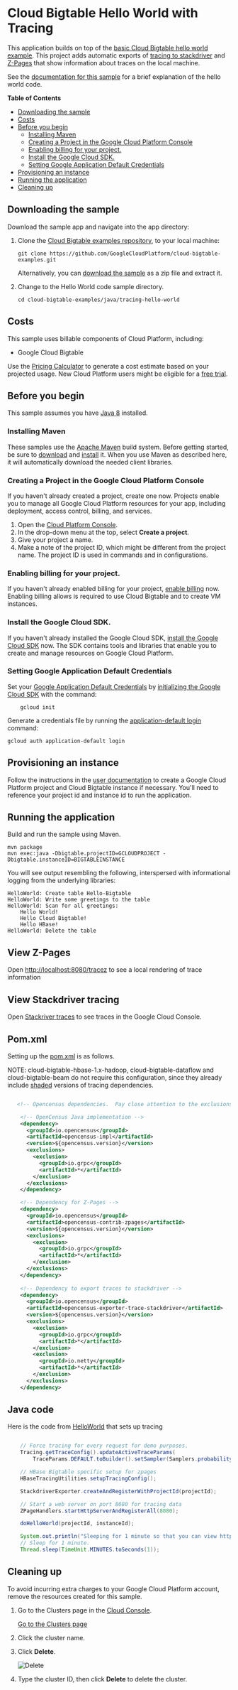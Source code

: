 # Cloud Bigtable Hello World with Tracing

This application builds on top of the [basic Cloud Bigtable hello world example](../hello-world). 
This project adds automatic exports of [tracing to stackdriver](https://cloud.google.com/trace/) and 
[Z-Pages](https://github.com/census-instrumentation/opencensus-java/tree/master/contrib/zpages) that 
show information about traces on the local machine.

See the [documentation for this
sample](https://cloud.google.com/bigtable/docs/samples-java-hello) for a brief
explanation of the hello world code.

<!-- START doctoc generated TOC please keep comment here to allow auto update -->
<!-- DON'T EDIT THIS SECTION, INSTEAD RE-RUN doctoc TO UPDATE -->

**Table of Contents**

- [Downloading the sample](#downloading-the-sample)
- [Costs](#costs)
- [Before you begin](#before-you-begin)
  - [Installing Maven](#installing-maven)
  - [Creating a Project in the Google Cloud Platform Console](#creating-a-project-in-the-google-cloud-platform-console)
  - [Enabling billing for your project.](#enabling-billing-for-your-project)
  - [Install the Google Cloud SDK.](#install-the-google-cloud-sdk)
  - [Setting Google Application Default Credentials](#setting-google-application-default-credentials)
- [Provisioning an instance](#provisioning-an-instance)
- [Running the application](#running-the-application)
- [Cleaning up](#cleaning-up)

<!-- END doctoc generated TOC please keep comment here to allow auto update -->


## Downloading the sample

Download the sample app and navigate into the app directory:

1.  Clone the [Cloud Bigtable examples repository][github-repo], to your local
    machine:

        git clone https://github.com/GoogleCloudPlatform/cloud-bigtable-examples.git

    Alternatively, you can [download the sample][github-zip] as a zip file and
    extract it.

2.  Change to the Hello World code sample directory.

        cd cloud-bigtable-examples/java/tracing-hello-world

[github-repo]: https://github.com/GoogleCloudPlatform/cloud-bigtable-examples
[github-zip]: https://github.com/GoogleCloudPlatform/cloud-bigtable-examples/archive/master.zip


## Costs

This sample uses billable components of Cloud Platform, including:

+   Google Cloud Bigtable

Use the [Pricing Calculator][bigtable-pricing] to generate a cost estimate
based on your projected usage.  New Cloud Platform users might be eligible for
a [free trial][free-trial].

[bigtable-pricing]: https://cloud.google.com/products/calculator/#id=1eb47664-13a2-4be1-9d16-6722902a7572
[free-trial]: https://cloud.google.com/free-trial


## Before you begin

This sample assumes you have [Java 8][java8] installed.

[java8]: http://www.oracle.com/technetwork/java/javase/downloads/

### Installing Maven

These samples use the [Apache Maven][maven] build system. Before getting
started, be sure to [download][maven-download] and [install][maven-install] it.
When you use Maven as described here, it will automatically download the needed
client libraries.

[maven]: https://maven.apache.org
[maven-download]: https://maven.apache.org/download.cgi
[maven-install]: https://maven.apache.org/install.html

### Creating a Project in the Google Cloud Platform Console

If you haven't already created a project, create one now. Projects enable you to
manage all Google Cloud Platform resources for your app, including deployment,
access control, billing, and services.

1. Open the [Cloud Platform Console][cloud-console].
1. In the drop-down menu at the top, select **Create a project**.
1. Give your project a name.
1. Make a note of the project ID, which might be different from the project
   name. The project ID is used in commands and in configurations.

[cloud-console]: https://console.cloud.google.com/

### Enabling billing for your project.

If you haven't already enabled billing for your project, [enable
billing][enable-billing] now.  Enabling billing allows is required to use Cloud Bigtable
and to create VM instances.

[enable-billing]: https://console.cloud.google.com/project/_/settings

### Install the Google Cloud SDK.

If you haven't already installed the Google Cloud SDK, [install the Google
Cloud SDK][cloud-sdk] now. The SDK contains tools and libraries that enable you
to create and manage resources on Google Cloud Platform.

[cloud-sdk]: https://cloud.google.com/sdk/

### Setting Google Application Default Credentials

Set your [Google Application Default
Credentials][application-default-credentials] by [initializing the Google Cloud
SDK][cloud-sdk-init] with the command:

		gcloud init

Generate a credentials file by running the [application-default login](https://cloud.google.com/sdk/gcloud/reference/auth/application-default/login) command:

    gcloud auth application-default login

[cloud-sdk-init]: https://cloud.google.com/sdk/docs/initializing
[application-default-credentials]: https://developers.google.com/identity/protocols/application-default-credentials


## Provisioning an instance

Follow the instructions in the [user
documentation](https://cloud.google.com/bigtable/docs/creating-instance) to
create a Google Cloud Platform project and Cloud Bigtable instance if necessary.
You'll need to reference your project id and instance id to run the
application.


## Running the application

Build and run the sample using Maven.

    mvn package
    mvn exec:java -Dbigtable.projectID=GCLOUDPROJECT -Dbigtable.instanceID=BIGTABLEINSTANCE

You will see output resembling the following, interspersed with informational logging
from the underlying libraries:

    HelloWorld: Create table Hello-Bigtable
    HelloWorld: Write some greetings to the table
    HelloWorld: Scan for all greetings:
        Hello World!
        Hello Cloud Bigtable!
        Hello HBase!
    HelloWorld: Delete the table

## View Z-Pages

Open [http://localhost:8080/tracez](http://localhost:8080/trace) to see a local rendering
of trace information

## View Stackdriver tracing

Open [Stackriver traces](https://pantheon.corp.google.com/traces/traces) to see traces 
in the Google Cloud Console.

## Pom.xml

Setting up the [pom.xml](pom.xml) is as follows.  

NOTE: cloud-bigtable-hbase-1.x-hadoop, cloud-bigtable-dataflow and cloud-bigtable-beam
do not require this configuration, since they already include
[shaded](https://maven.apache.org/plugins/maven-shade-plugin/) versions of tracing dependencies.

```xml

   <!-- Opencensus dependencies.  Pay close attention to the exclusions. -->

    <!-- OpenCensus Java implementation -->
    <dependency>
      <groupId>io.opencensus</groupId>
      <artifactId>opencensus-impl</artifactId>
      <version>${opencensus.version}</version>
      <exclusions>
        <exclusion>
          <groupId>io.grpc</groupId>
          <artifactId>*</artifactId>
        </exclusion>
      </exclusions>
    </dependency>

    <!-- Dependency for Z-Pages -->
    <dependency>
      <groupId>io.opencensus</groupId>
      <artifactId>opencensus-contrib-zpages</artifactId>
      <version>${opencensus.version}</version>
      <exclusions>
        <exclusion>
          <groupId>io.grpc</groupId>
          <artifactId>*</artifactId>
        </exclusion>
      </exclusions>
    </dependency>
 
    <!-- Dependency to export traces to stackdriver -->
    <dependency>
      <groupId>io.opencensus</groupId>
      <artifactId>opencensus-exporter-trace-stackdriver</artifactId>
      <version>${opencensus.version}</version>
      <exclusions>
        <exclusion>
          <groupId>io.grpc</groupId>
          <artifactId>*</artifactId>
        </exclusion>
        <exclusion>
          <groupId>io.netty</groupId>
          <artifactId>*</artifactId>
        </exclusion>
      </exclusions>
    </dependency>
```

## Java code 

Here is the code from [HelloWorld](src/main/java/com/example/cloud/bigtable/helloworld/HelloWorld.java) 
that sets up tracing

```java

    // Force tracing for every request for demo purposes.
    Tracing.getTraceConfig().updateActiveTraceParams(
        TraceParams.DEFAULT.toBuilder().setSampler(Samplers.probabilitySampler(1)).build());

    // HBase Bigtable specific setup for zpages
    HBaseTracingUtilities.setupTracingConfig();

    StackdriverExporter.createAndRegisterWithProjectId(projectId);

    // Start a web server on port 8080 for tracing data
    ZPageHandlers.startHttpServerAndRegisterAll(8080);

    doHelloWorld(projectId, instanceId);

    System.out.println("Sleeping for 1 minute so that you can view http://localhost:8080/tracez");
    // Sleep for 1 minute.
    Thread.sleep(TimeUnit.MINUTES.toSeconds(1));

```

## Cleaning up

To avoid incurring extra charges to your Google Cloud Platform account, remove
the resources created for this sample.

1.  Go to the Clusters page in the [Cloud
    Console](https://console.cloud.google.com).

    [Go to the Clusters page](https://console.cloud.google.com/project/_/bigtable/clusters)

1.  Click the cluster name.

1.  Click **Delete**.

    ![Delete](https://cloud.google.com/bigtable/img/delete-quickstart-cluster.png)

1. Type the cluster ID, then click **Delete** to delete the cluster.

